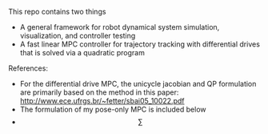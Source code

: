 This repo contains two things 
- A general framework for robot dynamical system simulation, visualization, and controller testing
- A fast linear MPC controller for trajectory tracking with differential drives that is solved via a quadratic program

References:
- For the differential drive MPC, the unicycle jacobian and QP formulation are primarily based on the method in this paper: http://www.ece.ufrgs.br/~fetter/sbai05_10022.pdf
- The formulation of my pose-only MPC is included below
- $$\sum$$

